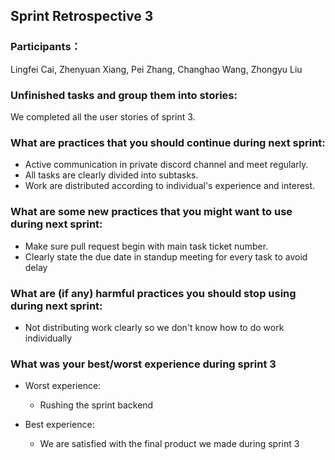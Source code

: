 ## Sprint Retrospective 3

### Participants：

Lingfei Cai, Zhenyuan Xiang, Pei Zhang, Changhao Wang, Zhongyu Liu

### Unfinished tasks and group them into stories:

We completed all the user stories of sprint 3.

### What are practices that you should continue during next sprint:

- Active communication in private discord channel and meet regularly.
- All tasks are clearly divided into subtasks.
- Work are distributed according to individual's experience and interest.

### What are some new practices that you might want to use during next sprint:

- Make sure pull request begin with main task ticket number.
- Clearly state the due date in standup meeting for every task to avoid delay

### What are (if any) harmful practices you should stop using during next sprint:

- Not distributing work clearly so we don't know how to do work individually

### What was your best/worst experience during sprint 3

- Worst experience: 
  - Rushing the sprint backend

- Best experience: 
  - We are satisfied with the final product we made during sprint 3



